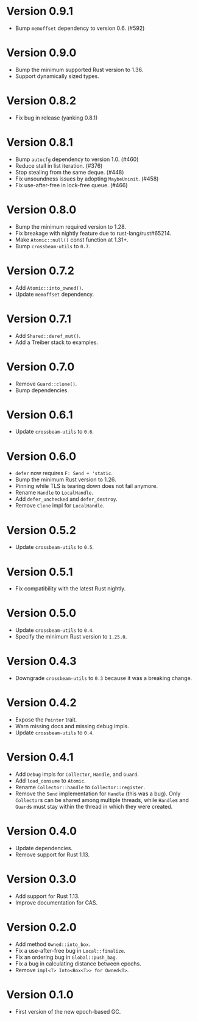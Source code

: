 # Version 0.9.1

- Bump `memoffset` dependency to version 0.6. (#592)

# Version 0.9.0

- Bump the minimum supported Rust version to 1.36.
- Support dynamically sized types.

# Version 0.8.2

- Fix bug in release (yanking 0.8.1)

# Version 0.8.1

- Bump `autocfg` dependency to version 1.0. (#460)
- Reduce stall in list iteration. (#376)
- Stop stealing from the same deque. (#448)
- Fix unsoundness issues by adopting `MaybeUninit`. (#458)
- Fix use-after-free in lock-free queue. (#466)

# Version 0.8.0

- Bump the minimum required version to 1.28.
- Fix breakage with nightly feature due to rust-lang/rust#65214.
- Make `Atomic::null()` const function at 1.31+.
- Bump `crossbeam-utils` to `0.7`.

# Version 0.7.2

- Add `Atomic::into_owned()`.
- Update `memoffset` dependency.

# Version 0.7.1

- Add `Shared::deref_mut()`.
- Add a Treiber stack to examples.

# Version 0.7.0

- Remove `Guard::clone()`.
- Bump dependencies.

# Version 0.6.1

- Update `crossbeam-utils` to `0.6`.

# Version 0.6.0

- `defer` now requires `F: Send + 'static`.
- Bump the minimum Rust version to 1.26.
- Pinning while TLS is tearing down does not fail anymore.
- Rename `Handle` to `LocalHandle`.
- Add `defer_unchecked` and `defer_destroy`.
- Remove `Clone` impl for `LocalHandle`.

# Version 0.5.2

- Update `crossbeam-utils` to `0.5`.

# Version 0.5.1

- Fix compatibility with the latest Rust nightly.

# Version 0.5.0

- Update `crossbeam-utils` to `0.4`.
- Specify the minimum Rust version to `1.25.0`.

# Version 0.4.3

- Downgrade `crossbeam-utils` to `0.3` because it was a breaking change.

# Version 0.4.2

- Expose the `Pointer` trait.
- Warn missing docs and missing debug impls.
- Update `crossbeam-utils` to `0.4`.

# Version 0.4.1

- Add `Debug` impls for `Collector`, `Handle`, and `Guard`.
- Add `load_consume` to `Atomic`.
- Rename `Collector::handle` to `Collector::register`.
- Remove the `Send` implementation for `Handle` (this was a bug). Only
  `Collector`s can be shared among multiple threads, while `Handle`s and
  `Guard`s must stay within the thread in which they were created.

# Version 0.4.0

- Update dependencies.
- Remove support for Rust 1.13.

# Version 0.3.0

- Add support for Rust 1.13.
- Improve documentation for CAS.

# Version 0.2.0

- Add method `Owned::into_box`.
- Fix a use-after-free bug in `Local::finalize`.
- Fix an ordering bug in `Global::push_bag`.
- Fix a bug in calculating distance between epochs.
- Remove `impl<T> Into<Box<T>> for Owned<T>`.

# Version 0.1.0

- First version of the new epoch-based GC.
